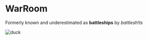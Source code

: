 WarRoom
=======

Formerly known and underestimated as **battleships** by *battlesh!ts*

![duck](https://dl.dropboxusercontent.com/u/998319/DAT/duck.png)
